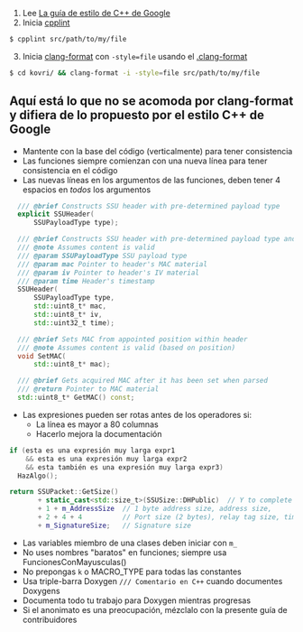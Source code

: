 1. Lee [La guía de estilo de C++ de Google](https://google.github.io/styleguide/cppguide.html)
2. Inicia [cpplint](https://pypi.python.org/pypi/cpplint/)
```bash
$ cpplint src/path/to/my/file
```
3. Inicia [clang-format](http://llvm.org/releases/3.8.0/tools/clang/docs/ClangFormat.html) con ```-style=file``` usando el [.clang-format](https://github.com/monero-project/kovri/blob/master/.clang-format)
```bash
$ cd kovri/ && clang-format -i -style=file src/path/to/my/file
```

## Aquí está lo que no se acomoda por clang-format y difiera de lo propuesto por el estilo C++ de Google

- Mantente con la base del código (verticalmente) para tener consistencia
- Las funciones siempre comienzan con una nueva línea para tener consistencia en el código
- Las nuevas líneas en los argumentos de las funciones, deben tener 4 espacios en *todos* los argumentos

```cpp
  /// @brief Constructs SSU header with pre-determined payload type
  explicit SSUHeader(
      SSUPayloadType type);

  /// @brief Constructs SSU header with pre-determined payload type and content
  /// @note Assumes content is valid
  /// @param SSUPayloadType SSU payload type
  /// @param mac Pointer to header's MAC material
  /// @param iv Pointer to header's IV material
  /// @param time Header's timestamp
  SSUHeader(
      SSUPayloadType type,
      std::uint8_t* mac,
      std::uint8_t* iv,
      std::uint32_t time);

  /// @brief Sets MAC from appointed position within header
  /// @note Assumes content is valid (based on position)
  void SetMAC(
      std::uint8_t* mac);

  /// @brief Gets acquired MAC after it has been set when parsed
  /// @return Pointer to MAC material
  std::uint8_t* GetMAC() const;
```

- Las expresiones pueden ser rotas antes de los operadores si:
  - La línea es mayor a 80 columnas
  - Hacerlo mejora la documentación

```cpp
if (esta es una expresión muy larga expr1
    && esta es una expresión muy larga expr2
    && esta también es una expresión muy larga expr3)
  HazAlgo();
```

```cpp
return SSUPacket::GetSize()
       + static_cast<std::size_t>(SSUSize::DHPublic)  // Y to complete the DH agreement
       + 1 + m_AddressSize  // 1 byte address size, address size,
       + 2 + 4 + 4          // Port size (2 bytes), relay tag size, time size
       + m_SignatureSize;   // Signature size
```

- Las variables miembro de una clases deben iniciar con ```m_```
- No uses nombres "baratos" en funciones; siempre usa FuncionesConMayusculas()
- No prepongas ```k```  o MACRO_TYPE para todas las constantes
- Usa triple-barra Doxygen ```/// Comentario en C++``` cuando documentes Doxygens
- Documenta todo tu trabajo para Doxygen mientras progresas
- Si el anonimato es una preocupación, mézclalo con la presente guía de contribuidores
